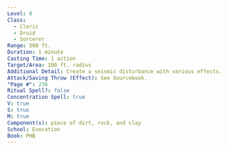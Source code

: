 ```yaml
---
Level: 8
Class:
  - Cleric
  - Druid
  - Sorcerer
Range: 500 ft.
Duration: 1 minute
Casting Time: 1 action
Target/Area: 100 ft. radius
Additional Detail: Create a seismic disturbance with various effects.  See Sourcebook.
Attack/Saving Throw (Effect): See Sourcebook.
"Page #": 236
Ritual Spell?: false
Concentration Spell: true
V: true
S: true
M: true
Component(s): piece of dirt, rock, and clay
School: Evocation
Book: PHB
---
```

